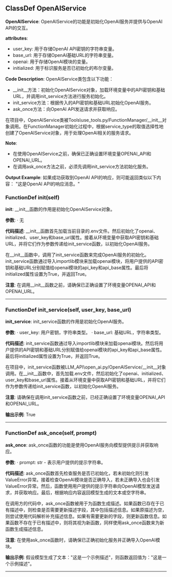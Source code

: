 ## ClassDef OpenAIService
**OpenAIService**: OpenAIService的功能是初始化OpenAI服务并提供与OpenAI API的交互。

**attributes**:
- user_key: 用于存储OpenAI API密钥的字符串变量。
- base_url: 用于存储OpenAI基础URL的字符串变量。
- openai: 用于存储OpenAI模块的变量。
- initialized: 用于标识服务是否已初始化的布尔变量。

**Code Description**:
OpenAIService类包含以下功能：
- \__init\__方法：初始化OpenAIService对象，加载环境变量中的API密钥和基础URL，并调用init_service方法进行服务初始化。
- init_service方法：根据传入的API密钥和基础URL初始化OpenAI服务。
- ask_once方法：向OpenAI API发送请求并获取响应。

在项目中，OpenAIService类被Tools\use_tools.py/FunctionManager/__init__对象调用。在FunctionManager初始化过程中，根据service_type的取值选择性地创建了OpenAIService对象，用于处理OpenAI相关的服务请求。

**Note**: 
- 在使用OpenAIService之前，确保已正确设置环境变量OPENAI_API和OPENAI_URL。
- 在调用ask_once方法之前，必须先调用init_service方法初始化服务。

**Output Example**:
如果成功获取到OpenAI API的响应，则可能返回类似以下内容：
"这是OpenAI API的响应消息。"
### FunctionDef __init__(self)
**__init__**: __init__函数的作用是初始化OpenAIService对象。

**参数**:
· 无

**代码描述**:
__init__函数首先加载当前目录的.env文件。然后初始化了openai、initialized、user_key和base_url属性。接着从环境变量中获取API密钥和基础URL，并将它们作为参数传递给init_service函数，以初始化OpenAI服务。

在__init__函数中，调用了init_service函数来完成OpenAI服务的初始化。init_service函数通过导入importlib模块来加载openai模块，将用户提供的API密钥和基础URL分别赋值给openai模块的api_key和api_base属性。最后将initialized属性设置为True，并返回True。

**注意**: 在调用__init__函数之前，请确保已正确设置了环境变量OPENAI_API和OPENAI_URL。
***
### FunctionDef init_service(self, user_key, base_url)
**init_service**: init_service函数的作用是初始化OpenAI服务。

**参数**:
· user_key: 用户密钥，字符串类型。
· base_url: 基础URL，字符串类型。

**代码描述**:
init_service函数通过导入importlib模块来加载openai模块。然后将用户提供的API密钥和基础URL分别赋值给openai模块的api_key和api_base属性。最后将initialized属性设置为True，并返回True。

在项目中，init_service函数被LLM_API\open_ai.py/OpenAIService/__init__对象调用。在__init__函数中，首先加载.env文件，然后初始化了openai、initialized、user_key和base_url属性。接着从环境变量中获取API密钥和基础URL，并将它们作为参数传递给init_service函数，以初始化OpenAI服务。

**注意**: 请确保在调用init_service函数之前，已经正确设置了环境变量OPENAI_API和OPENAI_URL。

**输出示例**:
True
***
### FunctionDef ask_once(self, prompt)
**ask_once**: ask_once函数的功能是使用OpenAI服务向模型提供提示并获取响应。

**参数**:
· prompt: str - 表示用户提供的提示字符串。

**代码描述**:
ask_once函数首先检查服务是否已初始化，若未初始化则引发ValueError异常。接着检查OpenAI模块是否正确导入，若未正确导入也会引发ValueError异常。然后，函数使用用户提供的提示字符串向OpenAI模型发送请求，并获取响应。最后，根据响应内容返回模型生成的文本或空字符串。

在调用方的代码中，ask_once函数被用于为函数生成描述。如果函数已存在于已有描述中，则检查是否需要更新描述字段，其中包括描述信息。如果原描述为空，则尝试使用代码解析补充描述信息。如果有需要更新的字段，则更新函数信息。如果函数不存在于已有描述中，则将其视为新函数，同样使用ask_once函数来为新函数生成描述信息。

**注意**: 在使用ask_once函数时，请确保已正确初始化服务并正确导入OpenAI模块。

**输出示例**:
假设模型生成了文本："这是一个示例描述"，则函数返回值为："这是一个示例描述"。
***

